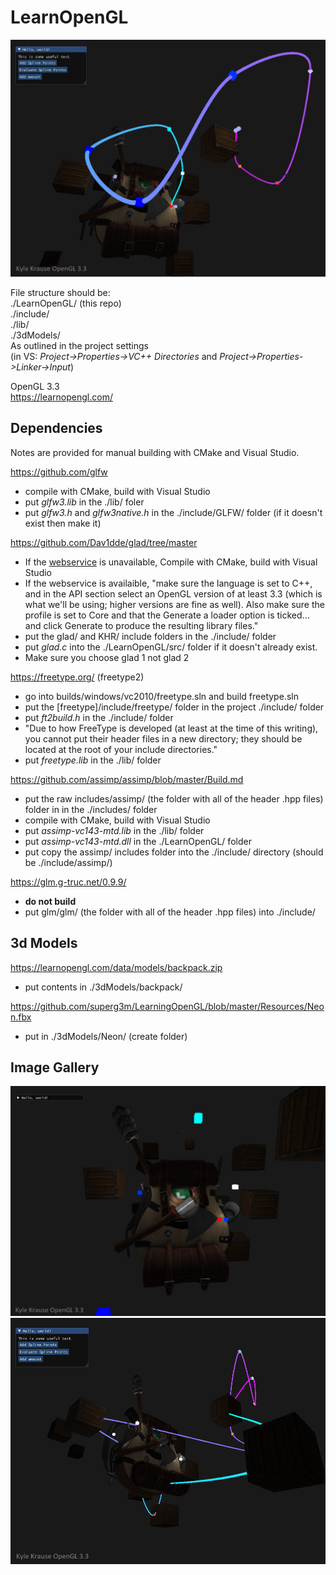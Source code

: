 # LearnOpenGL
![logl](https://github.com/kylekrause3/LearnOpenGL/blob/master/pictures/spline2.png)

File structure should be:\
./LearnOpenGL/ (this repo)\
./include/\
./lib/\
./3dModels/\
As outlined in the project settings\
(in VS: *Project->Properties->VC++ Directories* and *Project->Properties->Linker->Input*)

OpenGL 3.3\
https://learnopengl.com/

## Dependencies
Notes are provided for manual building with CMake and Visual Studio.

https://github.com/glfw
- compile with CMake, build with Visual Studio
- put *glfw3.lib* in the ./lib/ foler
- put *glfw3.h* and *glfw3native.h* in the ./include/GLFW/ folder (if it doesn't exist then make it)

https://github.com/Dav1dde/glad/tree/master
- If the [webservice](https://glad.dav1d.de/) is unavailable, Compile with CMake, build with Visual Studio
- If the webservice is availaible, "make sure the language is set to C++, and in the API section select an OpenGL version of at least 3.3 (which is what we'll be using; higher versions are fine as well). Also make sure the profile is set to Core and that the Generate a loader option is ticked... and click Generate to produce the resulting library files."
- put the glad/ and KHR/ include folders in the ./include/ folder
- put *glad.c* into the ./LearnOpenGL/src/ folder if it doesn't already exist.
- Make sure you choose glad 1 not glad 2

https://freetype.org/ (freetype2)
- go into builds/windows/vc2010/freetype.sln and build freetype.sln
- put the [freetype]/include/freetype/ folder in the project ./include/ folder
- put *ft2build.h* in the ./include/ folder
-   "Due to how FreeType is developed (at least at the time of this writing), you cannot put their header files in a new directory; they should be located at the root of your include directories."
- put *freetype.lib* in the ./lib/ folder

https://github.com/assimp/assimp/blob/master/Build.md
- put the raw includes/assimp/ (the folder with all of the header .hpp files) folder in in the ./includes/ folder
- compile with CMake, build with Visual Studio
- put *assimp-vc143-mtd.lib* in the ./lib/ folder
- put *assimp-vc143-mtd.dll* in the ./LearnOpenGL/ folder
- put copy the assimp/ includes folder into the ./include/ directory (should be ./include/assimp/)

https://glm.g-truc.net/0.9.9/
- **do not build**
- put glm/glm/ (the folder with all of the header .hpp files) into ./include/ 

## 3d Models
https://learnopengl.com/data/models/backpack.zip
- put contents in ./3dModels/backpack/

https://github.com/superg3m/LearningOpenGL/blob/master/Resources/Neon.fbx
- put in ./3dModels/Neon/ (create folder)


## Image Gallery
![lighting](https://github.com/kylekrause3/LearnOpenGL/blob/master/pictures/lighting.png)
![spline](https://github.com/kylekrause3/LearnOpenGL/blob/master/pictures/spline.png)
